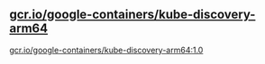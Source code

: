 
[gcr.io/google-containers/kube-discovery-arm64](https://hub.docker.com/r/anjia0532/google-containers.kube-discovery-arm64/tags/)
-----


[gcr.io/google-containers/kube-discovery-arm64:1.0](https://hub.docker.com/r/anjia0532/google-containers.kube-discovery-arm64/tags/)



